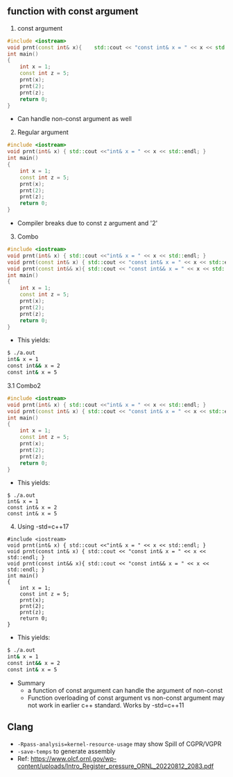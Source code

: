 ## function with const argument
1. const argument
```cpp
#include <iostream>
void prnt(const int& x){    std::cout << "const int& x = " << x << std::endl; }
int main()
{
    int x = 1;
    const int z = 5;
    prnt(x);
    prnt(2);
    prnt(z);
    return 0;
}
```
- Can handle non-const argument as well
2. Regular argument
```cpp
#include <iostream>
void prnt(int& x) { std::cout <<"int& x = " << x << std::endl; }
int main()
{
    int x = 1;
    const int z = 5;
    prnt(x);
    prnt(2);
    prnt(z);
    return 0;
}
```
- Compiler breaks due to const z argument and '2'
3. Combo
```cpp
#include <iostream>
void prnt(int& x) { std::cout <<"int& x = " << x << std::endl; }
void prnt(const int& x) { std::cout << "const int& x = " << x << std::endl; }
void prnt(const int&& x){ std::cout << "const int&& x = " << x << std::endl; }
int main()
{
    int x = 1;
    const int z = 5;
    prnt(x);
    prnt(2);
    prnt(z);
    return 0;
}
```
- This yields:
```bash
$ ./a.out 
int& x = 1
const int&& x = 2
const int& x = 5
```
3.1 Combo2
```cpp
#include <iostream>
void prnt(int& x) { std::cout <<"int& x = " << x << std::endl; }
void prnt(const int& x) { std::cout << "const int& x = " << x << std::endl; }
int main()
{
    int x = 1;
    const int z = 5;
    prnt(x);
    prnt(2);
    prnt(z);
    return 0;
}
```
- This yields:
```
$ ./a.out 
int& x = 1
const int& x = 2
const int& x = 5
```
4. Using -std=c++17
```
#include <iostream>
void prnt(int& x) { std::cout <<"int& x = " << x << std::endl; }
void prnt(const int& x) { std::cout << "const int& x = " << x << std::endl; }
void prnt(const int&& x){ std::cout << "const int&& x = " << x << std::endl; }
int main()
{
    int x = 1;
    const int z = 5;
    prnt(x);
    prnt(2);
    prnt(z);
    return 0;
}
```
- This yields:
```bash
$ ./a.out 
int& x = 1
const int&& x = 2
const int& x = 5
```
- Summary
    - a function of const argument can handle the argument of non-const
    - Function overloading of const argument vs non-const argument may not work in earlier c++ standard. Works by -std=c++11

## Clang
- `-Rpass-analysis=kernel-resource-usage` may show Spill of CGPR/VGPR
- `-save-temps` to generate assembly
- Ref: https://www.olcf.ornl.gov/wp-content/uploads/Intro_Register_pressure_ORNL_20220812_2083.pdf
